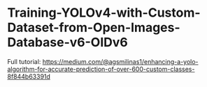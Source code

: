 # Training-YOLOv4-with-Custom-Dataset-from-Open-Images-Database-v6-OIDv6

Full tutorial: https://medium.com/@agsmilinas1/enhancing-a-yolo-algorithm-for-accurate-prediction-of-over-600-custom-classes-8f844b63391d
